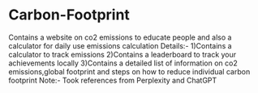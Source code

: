 # Carbon-Footprint
Contains a website on co2 emissions to educate people and also a calculator for daily use emissions calculation
Details:-
1)Contains a calculator to track emissions
2)Contains a leaderboard to track your achievements locally
3)Contains a detailed list of information on co2 emissions,global footprint and steps on how to reduce individual carbon footprint
Note:- Took references from Perplexity and ChatGPT 

